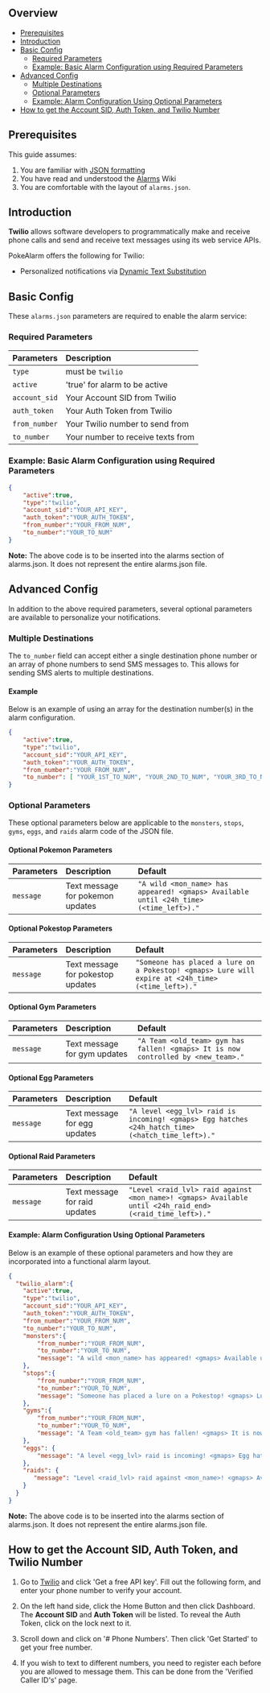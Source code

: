 ## Overview

* [Prerequisites](#prerequisites)
* [Introduction](#introduction)
* [Basic Config](#basic-config)
  * [Required Parameters](#required-parameters)
  * [Example: Basic Alarm Configuration using Required Parameters](#example-basic-alarm-configuration-using-required-parameters)
* [Advanced Config](#advanced-config)
  * [Multiple Destinations](#multiple-destinations)
  * [Optional Parameters](#optional-parameters)
  * [Example: Alarm Configuration Using Optional Parameters](#example-alarm-configuration-using-optional-parameters)
* [How to get the Account SID, Auth Token, and Twilio Number](#how-to-get-the-account-sid-auth-token-and-twilio-number)

## Prerequisites

This guide assumes:

1. You are familiar with [JSON formatting](https://www.w3schools.com/js/js_json_intro.asp)
2. You have read and understood the [Alarms](alarms) Wiki
3. You are comfortable with the layout of `alarms.json`.

## Introduction

**Twilio** allows software developers to programmatically make and receive
phone calls and send and receive text messages using its web service APIs.

PokeAlarm offers the following for Twilio:

* Personalized notifications via [Dynamic Text Substitution](Dynamic-Text-Substitution)

## Basic Config

These `alarms.json` parameters are required to enable the alarm service:

### Required Parameters

| Parameters     | Description                            |
|:-------------- |:---------------------------------------|
|`type`          | must be `twilio`                       |
|`active`        | 'true' for alarm to be active          |
|`account_sid`   | Your Account SID from Twilio           |
|`auth_token`    | Your Auth Token from Twilio            |
|`from_number`   | Your Twilio number to send from        |
|`to_number`     | Your number to receive texts from      |

### Example: Basic Alarm Configuration using Required Parameters

```json
{
	"active":true,
	"type":"twilio",
	"account_sid":"YOUR_API_KEY",
	"auth_token":"YOUR_AUTH_TOKEN",
	"from_number":"YOUR_FROM_NUM",
	"to_number":"YOUR_TO_NUM"
}
```
**Note:** The above code is to be inserted into the alarms section of
alarms.json. It does not represent the entire alarms.json file.

## Advanced Config
In addition to the above required parameters, several optional parameters
are available to personalize your notifications.

### Multiple Destinations

The `to_number` field can accept either a single destination phone number
or an array of phone numbers to send SMS messages to. This allows for
sending SMS alerts to multiple destinations.

#### Example

Below is an example of using an array for the destination number(s) in the
alarm configuration.

```json
{
	"active":true,
	"type":"twilio",
	"account_sid":"YOUR_API_KEY",
	"auth_token":"YOUR_AUTH_TOKEN",
	"from_number":"YOUR_FROM_NUM",
	"to_number": [ "YOUR_1ST_TO_NUM", "YOUR_2ND_TO_NUM", "YOUR_3RD_TO_NUM" ]
}
```

### Optional Parameters

These optional parameters below are applicable to the `monsters`, `stops`,
`gyms`, `eggs`, and `raids` alarm code of the JSON file.

#### Optional Pokemon Parameters
| Parameters  | Description                     | Default                                                    |
|:------------|:--------------------------------|:-----------------------------------------------------------|
|`message`		| Text message for pokemon updates	| `"A wild <mon_name> has appeared! <gmaps> Available until <24h_time> (<time_left>)."` |

#### Optional Pokestop Parameters
| Parameters  | Description                            | Default																			                 |
|:------------|:---------------------------------------|:--------------------------------------------------------------|
|`message`		| Text message for pokestop updates		   | `"Someone has placed a lure on a Pokestop! <gmaps> Lure will expire at <24h_time> (<time_left>)."` |

#### Optional Gym Parameters
| Parameters  | Description                          | Default                                                       |
|:------------|:-------------------------------------|:--------------------------------------------------------------|
|`message`		| Text message for gym updates         | `"A Team <old_team> gym has fallen! <gmaps> It is now controlled by <new_team>."` |

#### Optional Egg Parameters
| Parameters  | Description                          | Default                                                       |
|:------------|:-------------------------------------|:--------------------------------------------------------------|
|`message`		| Text message for egg updates         | `"A level <egg_lvl> raid is incoming! <gmaps> Egg hatches <24h_hatch_time> (<hatch_time_left>)."` |

#### Optional Raid Parameters
| Parameters  | Description                          | Default                                                       |
|:------------|:-------------------------------------|:--------------------------------------------------------------|
|`message`		| Text message for raid updates        | `"Level <raid_lvl> raid against <mon_name>! <gmaps> Available until <24h_raid_end> (<raid_time_left>)."` |

#### Example: Alarm Configuration Using Optional Parameters

Below is an example of these optional parameters and how they are incorporated
into a functional alarm layout.

```json
{
  "twilio_alarm":{
    "active":true,
    "type":"twilio",
    "account_sid":"YOUR_API_KEY",
    "auth_token":"YOUR_AUTH_TOKEN",
    "from_number":"YOUR_FROM_NUM",
    "to_number":"YOUR_TO_NUM",
    "monsters":{
        "from_number":"YOUR_FROM_NUM",
        "to_number":"YOUR_TO_NUM",
        "message": "A wild <mon_name> has appeared! <gmaps> Available until <24h_time> (<time_left>)."
    },
    "stops":{
        "from_number":"YOUR_FROM_NUM",
        "to_number":"YOUR_TO_NUM",
        "message": "Someone has placed a lure on a Pokestop! <gmaps> Lure will expire at <24h_time> (<time_left>)."
    },
    "gyms":{
        "from_number":"YOUR_FROM_NUM",
        "to_number":"YOUR_TO_NUM",
        "message": "A Team <old_team> gym has fallen! <gmaps> It is now controlled by <new_team>."
    },
    "eggs": {
        "message": "A level <egg_lvl> raid is incoming! <gmaps> Egg hatches <24h_hatch_time> (<hatch_time_left>)."
    },
    "raids": {
       "message": "Level <raid_lvl> raid against <mon_name>! <gmaps> Available until <24h_raid_end> (<raid_time_left>)."
    }
  }
}
```
**Note:** The above code is to be inserted into the alarms section of
alarms.json. It does not represent the entire alarms.json file.

## How to get the Account SID, Auth Token, and Twilio Number

1. Go to [Twilio](https://www.twilio.com) and click 'Get a free API key'.
Fill out the following form, and enter your phone number to verify your
account.

2. On the left hand side, click the Home Button and then click Dashboard.
The **Account SID** and **Auth Token** will be listed. To reveal the Auth
Token, click on the lock next to it.

3. Scroll down and click on '# Phone Numbers'. Then click 'Get Started'
to get your free number.

4. If you wish to text to different numbers, you need to register each before
you are allowed to message them. This can be done from the 'Verified Caller
ID's' page.
